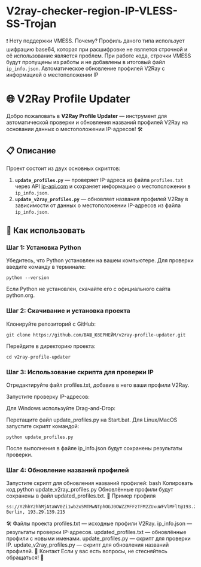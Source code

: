 # V2ray-checker-region-IP-VLESS-SS-Trojan
❗️ Нету поддержки VMESS. Почему? Профиль даного типа использует шифрацию base64, которая при расшифровке не является строчной и её использование является проблем. При работе кода, строчки VMESS будут пропущены из работы и не добавлены в итоговый файл `ip_info.json`.
Автоматическое обновление профилей V2Ray с информацией о местоположении IP

# 🌐 V2Ray Profile Updater

Добро пожаловать в **V2Ray Profile Updater** — инструмент для автоматической проверки и обновления названий профилей V2Ray на основании данных о местоположении IP-адресов! 🛠

## 📋 Описание

Проект состоит из двух основных скриптов:

1. **`update_profiles.py`** — проверяет IP-адреса из файла `profiles.txt` через API [ip-api.com](http://ip-api.com/json) и сохраняет информацию о местоположении в `ip_info.json`.
2. **`update_v2ray_profiles.py`** — обновляет названия профилей V2Ray в зависимости от данных о местоположении IP-адресов из файла `ip_info.json`.

## 🚀 Как использовать


### Шаг 1: Установка Python

Убедитесь, что Python установлен на вашем компьютере. Для проверки введите команду в терминале:


```
python --version
```


Если Python не установлен, скачайте его с официального сайта python.org.


### Шаг 2: Скачивание и установка проекта
Клонируйте репозиторий с GitHub:

```
git clone https://github.com/ВАШ_ЮЗЕРНЕЙМ/v2ray-profile-updater.git
```

Перейдите в директорию проекта:

```
cd v2ray-profile-updater
```


### Шаг 3: Использование скрипта для проверки IP
Отредактируйте файл profiles.txt, добавив в него ваши профили V2Ray.

Запустите проверку IP-адресов:

Для Windows используйте Drag-and-Drop:

Перетащите файл update_profiles.py на Start.bat.
Для Linux/MacOS запустите скрипт командой:


```
python update_profiles.py
```


После выполнения в файле ip_info.json будут сохранены результаты проверки.



### Шаг 4: Обновление названий профилей
Запустите скрипт для обновления названий профилей:
bash
Копировать код
python update_v2ray_profiles.py
Обновлённые профили будут сохранены в файл updated_profiles.txt.
📄 Пример профиля


```
ss://Y2hhY2hhMjAtaWV0Zi1wb2x5MTMwNTphOGJ0OWZZMFFzTFM2ZUxuWFVlMFlt@193.29.139.215:8080#Germany, Berlin, 193.29.139.215
```


🛠 Файлы проекта
profiles.txt — исходные профили V2Ray.
ip_info.json — результаты проверки IP-адресов.
updated_profiles.txt — обновлённые профили с новыми именами.
update_profiles.py — скрипт для проверки IP.
update_v2ray_profiles.py — скрипт для обновления названий профилей.
📢 Контакт
Если у вас есть вопросы, не стесняйтесь обращаться! 🤝
